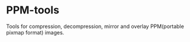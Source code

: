 # PPM-tools
Tools for compression, decompression, mirror and overlay PPM(portable pixmap format) images. 
